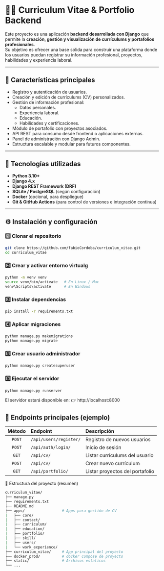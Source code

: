# 🧑‍💼 Curriculum Vitae & Portfolio Backend

Este proyecto es una aplicación **backend desarrollada con Django** que permite la **creación, gestión y visualización de currículums y portafolios profesionales**.  
Su objetivo es ofrecer una base sólida para construir una plataforma donde los usuarios puedan registrar su información profesional, proyectos, habilidades y experiencia laboral.

---

## 🚀 Características principales

- Registro y autenticación de usuarios.
- Creación y edición de currículums (CV) personalizados.
- Gestión de información profesional:
  - Datos personales.
  - Experiencia laboral.
  - Educación.
  - Habilidades y certificaciones.
- Módulo de portafolio con proyectos asociados.
- API REST para consumo desde frontend o aplicaciones externas.
- Panel de administración con Django Admin.
- Estructura escalable y modular para futuros componentes.

---

## 🧰 Tecnologías utilizadas

- **Python 3.10+**
- **Django 4.x**
- **Django REST Framework (DRF)**
- **SQLite / PostgreSQL** (según configuración)
- **Docker** (opcional, para despliegue)
- **Git & GitHub Actions** (para control de versiones e integración continua)

---

## ⚙️ Instalación y configuración

### 1️⃣ Clonar el repositorio

```bash
git clone https://github.com/fabioCordoba/curriculum_vitae.git
cd curriculum_vitae
```
### 2️⃣ Crear y activar entorno virtualg

```bash
python -m venv venv
source venv/bin/activate   # En Linux / Mac
venv\Scripts\activate      # En Windows
```

### 3️⃣ Instalar dependencias

```bash
pip install -r requirements.txt
```
### 4️⃣ Aplicar migraciones

```bash
python manage.py makemigrations
python manage.py migrate
```
### 5️⃣ Crear usuario administrador

```bash
python manage.py createsuperuser
```

### 6️⃣ Ejecutar el servidor
```bash
python manage.py runserver
```

El servidor estará disponible en:
👉 http://localhost:8000

## 🧩 Endpoints principales (ejemplo)

| Método | Endpoint               | Descripción                     |
| :----: | :--------------------- | :------------------------------ |
| `POST` | `/api/users/register/` | Registro de nuevos usuarios     |
| `POST` | `/api/auth/login/`     | Inicio de sesión                |
|  `GET` | `/api/cv/`             | Listar currículums del usuario  |
| `POST` | `/api/cv/`             | Crear nuevo currículum          |
|  `GET` | `/api/portfolio/`      | Listar proyectos del portafolio |

📁 Estructura del proyecto (resumen)

```bash
curriculum_vitae/
├── manage.py
├── requirements.txt
├── README.md
├── apps/                 # Apps para gestión de CV
|   ├── core/
|   ├── contact/
|   ├── curriculum/
|   ├── education/
|   ├── portfolio/
|   ├── skill/
|   ├── users/
|   └── work_experience/
├── curriculum_vitae/     # App principal del proyecto
├── docker_prod/          # docker compose de proyecto
├── static/               # Archivos estaticos
└── ...

```
